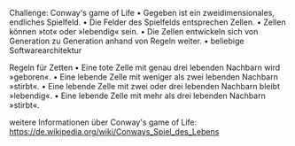 Challenge: Conway's game оf Life
• Gegeben ist ein zweidimensionales, endliches Spielfeld.
• Die Felder des Spielfelds entsprechen Zellen.
• Zellen können »tot« oder »lebendig« sein.
• Die Zellen entwickeln sich von Generation zu Generation anhand von Regeln weiter.
• beliebige Softwarearchitektur

Regeln für Zetten
• Eine tote Zelle mit genau drei lebenden Nachbarn wird »geboren«.
• Eine lebende Zelle mit weniger als zwei lebenden Nachbarn »stirbt«.
• Eine lebende Zelle mit zwei oder drei lebenden Nachbarn bleibt »lebendig«.
• Eine lebende Zelle mit mehr als drei lebenden Nachbarn »stirbt«.

weitere Informationen über Conway's game оf Life: https://de.wikipedia.org/wiki/Conways_Spiel_des_Lebens